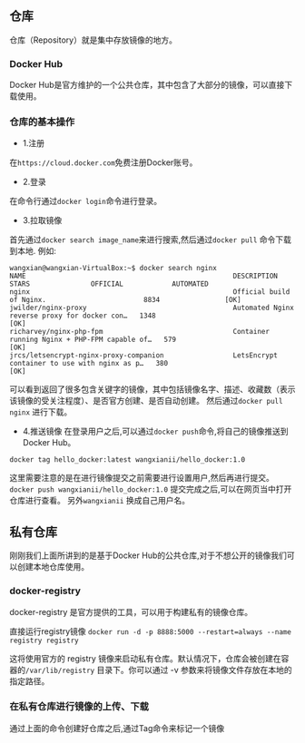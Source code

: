 ## 仓库

仓库（Repository）就是集中存放镜像的地方。

### Docker Hub

Docker Hub是官方维护的一个公共仓库，其中包含了大部分的镜像，可以直接下载使用。

### 仓库的基本操作

* 1.注册  

在` https://cloud.docker.com `免费注册Docker账号。
* 2.登录

在命令行通过`docker login`命令进行登录。

* 3.拉取镜像

首先通过`docker search image_name`来进行搜索,然后通过`docker pull` 命令下载到本地.
例如:
```
wangxian@wangxian-VirtualBox:~$ docker search nginx
NAME                                                   DESCRIPTION                                     STARS               OFFICIAL            AUTOMATED
nginx                                                  Official build of Nginx.                        8834                [OK]                
jwilder/nginx-proxy                                    Automated Nginx reverse proxy for docker con…   1348                                    [OK]
richarvey/nginx-php-fpm                                Container running Nginx + PHP-FPM capable of…   579                                     [OK]
jrcs/letsencrypt-nginx-proxy-companion                 LetsEncrypt container to use with nginx as p…   380                                     [OK]
```
可以看到返回了很多包含关键字的镜像，其中包括镜像名字、描述、收藏数（表示该镜像的受关注程度）、是否官方创建、是否自动创建。
然后通过`docker pull nginx` 进行下载。

* 4.推送镜像
在登录用户之后,可以通过`docker push`命令,将自己的镜像推送到Docker Hub。

`docker tag hello_docker:latest wangxianii/hello_docker:1.0`

这里需要注意的是在进行镜像提交之前需要进行设置用户,然后再进行提交。
`docker push wangxianii/hello_docker:1.0` 
提交完成之后,可以在网页当中打开仓库进行查看。
另外`wangxianii` 换成自己用户名。


## 私有仓库 
刚刚我们上面所讲到的是基于Docker Hub的公共仓库,对于不想公开的镜像我们可以创建本地仓库使用。

###  docker-registry

docker-registry 是官方提供的工具，可以用于构建私有的镜像仓库。

直接运行registry镜像
`docker run -d -p 8888:5000 --restart=always --name registry registry`

这将使用官方的 registry 镜像来启动私有仓库。默认情况下，仓库会被创建在容器的`/var/lib/registry` 目录下。你可以通过 -v 参数来将镜像文件存放在本地的指定路径。

### 在私有仓库进行镜像的上传、下载
通过上面的命令创建好仓库之后,通过Tag命令来标记一个镜像







